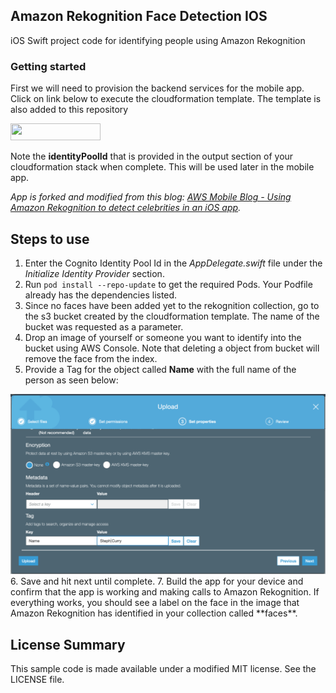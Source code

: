 ## Amazon Rekognition Face Detection IOS

iOS Swift project code for identifying people using Amazon Rekognition

### Getting started

First we will need to provision the backend services for the mobile app. Click on link below to execute the cloudformation template. The template is also added to this repository

<a href="https://console.aws.amazon.com/cloudformation/home?region=us-west-2#/stacks/new?stackName=rekognitionapp&amp;templateURL=https://rekognition-demo-app.s3.amazonaws.com/rekognitionapp.json"><img class="alignnone wp-image-1941 size-full" src="https://d2908q01vomqb2.cloudfront.net/0a57cb53ba59c46fc4b692527a38a87c78d84028/2018/10/17/cf-launch-stack.png" alt="" width="144" height="27"></a>

Note the **identityPoolId** that is provided in the output section of your cloudformation stack when complete. This will be used later in the mobile app.


*App is forked and modified from this blog: [AWS Mobile Blog - Using Amazon Rekognition to detect celebrities in an iOS app](https://aws.amazon.com/blogs/mobile/amazon-rekognition-detects-celebrities-in-ios-app/).*

## Steps to use

1. Enter the Cognito Identity Pool Id in the *AppDelegate.swift* file under the *Initialize Identity Provider* section. 
2. Run `pod install --repo-update` to get the required Pods. Your Podfile already has the dependencies listed.
3. Since no faces have been added yet to the rekognition collection, go to the s3 bucket created by the cloudformation template. The name of the bucket was requested as a parameter.
4. Drop an image of yourself or someone you want to identify into the bucket using AWS Console. Note that deleting a object from bucket will remove the face from the index.
5. Provide a Tag for the object called **Name** with the full name of the person as seen below:
<img class="alignnone wp-image-1941 size-full" src="https://github.com/krazers/amazon-rekognition-face-detection-ios/blob/master/s3objecttag.png?raw=true">
6. Save and hit next until complete.
7. Build the app for your device and confirm that the app is working and making calls to
Amazon Rekognition. If everything works, you should see a label on
the face in the image that Amazon Rekognition has identified in your collection called **faces**.

## License Summary

This sample code is made available under a modified MIT license. See the LICENSE file.
